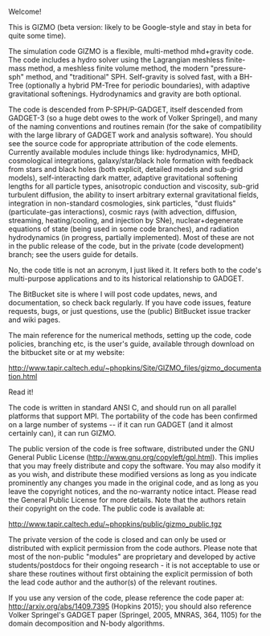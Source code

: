 Welcome!

This is GIZMO (beta version: likely to be Google-style and stay in beta for quite some time).

The simulation code GIZMO is a flexible, multi-method mhd+gravity code. The code includes a hydro solver using the Lagrangian meshless finite-mass method, a meshless finite volume method, the modern "pressure-sph" method, and "traditional" SPH. Self-gravity is solved fast, with a BH-Tree (optionally a hybrid PM-Tree for periodic boundaries), with adaptive gravitational softenings. Hydrodynamics and gravity are both optional. 

The code is descended from P-SPH/P-GADGET, itself descended from GADGET-3 (so a huge debt owes to the work of Volker Springel), and many of the naming conventions and routines remain (for the sake of compatibility with the large library of GADGET work and analysis software). You should see the source code for appropriate attribution of the code elements. Currently available modules include things like: hydrodynamics, MHD, cosmological integrations, galaxy/star/black hole formation with feedback from stars and black holes (both explicit, detailed models and sub-grid models), self-interacting dark matter, adaptive gravitational softening lengths for all particle types, anisotropic conduction and viscosity, sub-grid turbulent diffusion, the ability to insert arbitrary external gravitational fields, integration in non-standard cosmologies, sink particles, "dust fluids" (particulate-gas interactions), cosmic rays (with advection, diffusion, streaming, heating/cooling, and injection by SNe), nuclear+degenerate equations of state (being used in some code branches), and radiation hydrodynamics (in progress, partially implemented). Most of these are not in the public release of the code, but in the private (code development) branch; see the users guide for details.

No, the code title is not an acronym, I just liked it. It refers both to the code's multi-purpose applications and to its historical relationship to GADGET.

The BitBucket site is where I will post code updates, news, and documentation, so check back regularly. If you have code issues, feature requests, bugs, or just questions, use the (public) BitBucket issue tracker and wiki pages. 

The main reference for the numerical methods, setting up the code, code policies, branching etc, is the user's guide, available through download on the bitbucket site or at my website: 

http://www.tapir.caltech.edu/~phopkins/Site/GIZMO_files/gizmo_documentation.html

Read it!

The code is written in standard ANSI C, and should run on all parallel platforms that support MPI. The portability of the code has been confirmed on a large number of systems -- if it can run GADGET (and it almost certainly can), it can run GIZMO.

The public version of the code is free software, distributed under the GNU General Public License (http://www.gnu.org/copyleft/gpl.html). This implies that you may freely distribute and copy the software. You may also modify it as you wish, and distribute these modified versions as long as you indicate prominently any changes you made in the original code, and as long as you leave the copyright notices, and the no-warranty notice intact. Please read the General Public License for more details. Note that the authors retain their copyright on the code. The public code is available at:

http://www.tapir.caltech.edu/~phopkins/public/gizmo_public.tgz

The private version of the code is closed and can only be used or distributed with explicit permission from the code authors. Please note that most of the non-public "modules" are proprietary and developed by active students/postdocs for their ongoing research - it is not acceptable to use or share these routines without first obtaining the explicit permission of both the lead code author and the author(s) of the relevant routines.

If you use any version of the code, please reference the code paper at: http://arxiv.org/abs/1409.7395 (Hopkins 2015); you should also reference Volker Springel's GADGET paper (Springel, 2005, MNRAS, 364, 1105) for the domain decomposition and N-body algorithms.